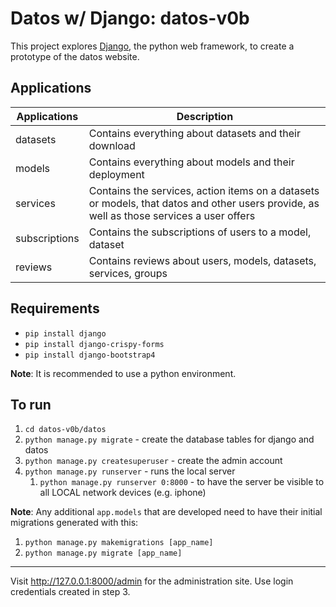 # Datos w/ Django: datos-v0b

This project explores [Django](https://www.djangoproject.com/), the python web framework, to create a prototype of the datos website.

## Applications

| Applications  | Description |
| ---           | ---         |
| datasets      | Contains everything about datasets and their download |
| models        | Contains everything about models and their deployment |
| services      | Contains the services, action items on a datasets or models, that datos and other users provide, as well as those services a user offers |
| subscriptions | Contains the subscriptions of users to a model, dataset |
| reviews       | Contains reviews about users, models, datasets, services, groups |

## Requirements
* `pip install django`
* `pip install django-crispy-forms`
* `pip install django-bootstrap4`

**Note**: It is recommended to use a python environment.

## To run
1. `cd datos-v0b/datos`
2. `python manage.py migrate` - create the database tables for django and datos
3. `python manage.py createsuperuser` - create the admin account
4. `python manage.py runserver` - runs the local server
   1. `python manage.py runserver 0:8000` - to have the server be visible to all LOCAL network devices (e.g. iphone)

**Note**: Any additional `app.models` that are developed need to have their initial migrations generated with this:
1. `python manage.py makemigrations [app_name]`
2. `python manage.py migrate [app_name]`


---

Visit http://127.0.0.1:8000/admin for the administration site. Use login credentials created in step 3.
